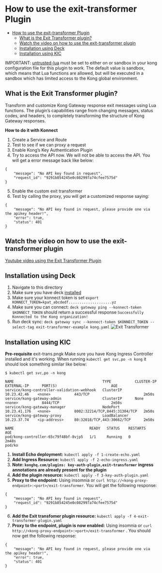 # How to use the exit-transformer Plugin

- [How to use the exit-transformer Plugin](#how-to-use-the-exit-transformer-plugin)
	- [What is the Exit Transformer plugin?](#what-is-the-exit-transformer-plugin)
	- [Watch the video on how to use the exit-transformer plugin](#watch-the-video-on-how-to-use-the-exit-transformer-plugin)
	- [Installation using Deck](#installation-using-deck)
	- [Installation using KIC](#installation-using-kic)

IMPORTANT: [untrusted-lua](https://docs.konghq.com/gateway/latest/reference/configuration/#untrusted_lua) must be set to either on or sandbox in your kong configuration file for this plugin to work. The default value is sandbox, which means that Lua functions are allowed, but will be executed in a sandbox which has limited access to the Kong global environment.

## What is the Exit Transformer plugin?

Transform and customize Kong Gateway response exit messages using Lua functions. The plugin’s capabilities range from changing messages, status codes, and headers, to completely transforming the structure of Kong Gateway responses.

**How to do it with Konnect**

1. Create a Service and Route
2. Test to see if we can proxy a request
3. Enable Kong’s Key Authentication Plugin
4. Try to access the API now. We will not be able to access the API. You will get a error message back like below:

```
{
	"message": "No API key found in request",
	"request_id": "9291b854245e0c082997a74cfee7575d"
}
```


5. Enable the custom exit transformer
6. Test by calling the proxy, you will get a customized response saying:

```
{
	"message": "No API key found in request, please provide one via the apikey header!",
	"error": true,
	"status": 401
}
```

## Watch the video on how to use the exit-transformer plugin

[Youtube video using the Exit Transformer Plugin](https://youtu.be/GQuSTuGuOZQ?si=6n2A6o7yrgqA-lOc)

## Installation using Deck

1. Navigate to this directory
2. Make sure you have deck [installed](https://docs.konghq.com/deck/latest/installation/)
3. Make sure your konnect token is set `export KONNECT_TOKEN=kpat_abcdedf....................yz`
4. Make sure you can connect: `deck gateway ping --konnect-token $KONNECT_TOKEN` should return a successful response `Successfully Konnected to the Kong organization!`
5. Run deck sync: `deck gateway sync --konnect-token $KONNECT_TOKEN --select-tag exit-transformer-example kong.yaml`
![Exit Transformer](./images/../../../images/exit-trans.png)

## Installation using KIC

**Pre-requisite**
exit-trans.pngk
Make sure you have Kong Ingress Controller installed and it's working. When running  `kubectl get svc,po -n kong` it should look something similar like below:

```
$ kubectl get svc,po -n kong

NAME                                         TYPE           CLUSTER-IP     EXTERNAL-IP      PORT(S)                         AGE
service/kong-controller-validation-webhook   ClusterIP      10.23.42.46    <none>           443/TCP                         2m50s
service/kong-gateway-admin                   ClusterIP      None           <none>           8444/TCP                        2m50s
service/kong-gateway-manager                 NodePort       10.23.41.176   <none>           8002:32214/TCP,8445:31304/TCP   2m50s
service/kong-gateway-proxy                   LoadBalancer   10.23.37.74    <ip-address>     80:32018/TCP,443:30662/TCP      2m50s

NAME                                   READY   STATUS    RESTARTS   AGE
pod/kong-controller-65c79f48bf-8vjp5   1/1     Running   0          2m48s
pod/ko
```

1. **Install Echo deployment:** `kubectl apply -f 1-create-echo.yaml`
2. **Add Ingress Resource:** `kubectl apply -f 2-echo-ingress.yaml` 
3. **Note: `konghq.com/plugins: key-auth-plugin,exit-transformer` ingress annotations are already present for the plugin**
4. **Add the plugin resource:** `kubectl apply -f 3-key-auth-plugin.yaml`
5. **Proxy to the endpoint:** Using insomnia or `curl http://<kong-proxy-endpoint>:<port>/exit-transformer`. You will get the following response:

```
{
	"message": "No API key found in request",
	"request_id": "9291b854245e0c082997a74cfee7575d"
}
```

6. **Add the Exit transfomer plugin resource:** `kubectl apply -f 4-exit-transformer-plugin.yaml`
7. **Proxy to the endpoint, plugin is now enabled:** Using insomnia or `curl http://<kong-proxy-endpoint>:<port>/exit-transformer` . You should now get the following response: 


```
{
	"message": "No API key found in request, please provide one via the apikey header!",
	"error": true,
	"status": 401
}
```